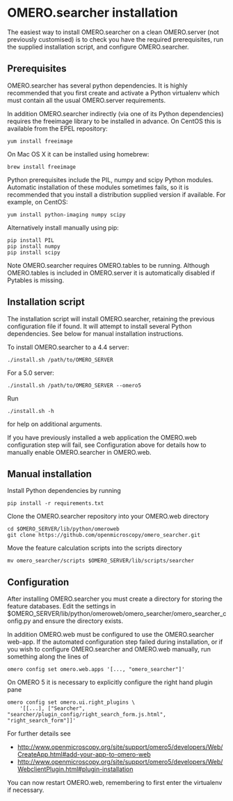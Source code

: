 OMERO.searcher installation
===========================

The easiest way to install OMERO.searcher on a clean OMERO.server (not
previously customised) is to check you have the required prerequisites,
run the supplied installation script, and configure OMERO.searcher.


Prerequisites
-------------

OMERO.searcher has several python dependencies. It is highly recommended
that you first create and activate a Python virtualenv which must contain
all the usual OMERO.server requirements.

In addition OMERO.searcher indirectly (via one of its Python dependencies)
requires the freeimage library to be installed in advance. On CentOS this
is available from the EPEL repository:

    yum install freeimage

On Mac OS X it can be installed using homebrew:

    brew install freeimage

Python prerequisites include the PIL, numpy and scipy Python modules.
Automatic installation of these modules sometimes fails, so it is
recommended that you install a distribution supplied version if available.
For example, on CentOS:

    yum install python-imaging numpy scipy

Alternatively install manually using pip:

    pip install PIL
    pip install numpy
    pip install scipy

Note OMERO.searcher requires OMERO.tables to be running. Although
OMERO.tables is included in OMERO.server it is automatically disabled if
Pytables is missing.


Installation script
-------------------

The installation script will install OMERO.searcher, retaining the previous
configuration file if found. It will attempt to install several Python
dependencies. See below for manual installation instructions.

To install OMERO.searcher to a 4.4 server:

    ./install.sh /path/to/OMERO_SERVER

For a 5.0 server:

    ./install.sh /path/to/OMERO_SERVER --omero5

Run

    ./install.sh -h

for help on additional arguments.

If you have previously installed a web application the OMERO.web
configuration step will fail, see Configuration above for details how to
manually enable OMERO.searcher in OMERO.web.


Manual installation
-------------------

Install Python dependencies by running

    pip install -r requirements.txt

Clone the OMERO.searcher repository into your OMERO.web directory

    cd $OMERO_SERVER/lib/python/omeroweb
    git clone https://github.com/openmicroscopy/omero_searcher.git

Move the feature calculation scripts into the scripts directory

    mv omero_searcher/scripts $OMERO_SERVER/lib/scripts/searcher


Configuration
-------------

After installing OMERO.searcher you must create a directory for storing
the feature databases. Edit the settings in
$OMERO_SERVER/lib/python/omeroweb/omero_searcher/omero_searcher_config.py
and ensure the directory exists.

In addition OMERO.web must be configured to use the OMERO.searcher web-app.
If the automated configuration step failed during installation, or if you
wish to configure OMERO.searcher and OMERO.web manually, run something
along the lines of

    omero config set omero.web.apps '[..., "omero_searcher"]'

On OMERO 5 it is necessary to explicitly configure the right hand plugin
pane

    omero config set omero.ui.right_plugins \
        '[[...], ["Searcher", "searcher/plugin_config/right_search_form.js.html", "right_search_form"]]'

For further details see

- http://www.openmicroscopy.org/site/support/omero5/developers/Web/CreateApp.html#add-your-app-to-omero-web
- http://www.openmicroscopy.org/site/support/omero5/developers/Web/WebclientPlugin.html#plugin-installation

You can now restart OMERO.web, remembering to first enter the virtualenv if
necessary.
